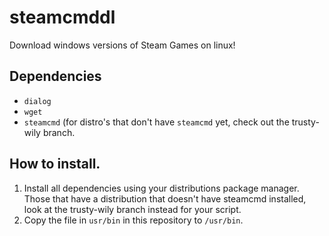 # steamcmddl
Download windows versions of Steam Games on linux!

## Dependencies
* `dialog`
* `wget`
* `steamcmd` (for distro's that don't have `steamcmd` yet, check out the trusty-wily branch.

## How to install.
1. Install all dependencies using your distributions package manager. Those that have a distribution that doesn't have steamcmd installed, look at the trusty-wily branch instead for your script.
2. Copy the file in `usr/bin` in this repository to `/usr/bin`.
